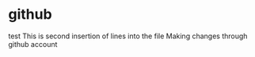 # github
test
This is second insertion of lines into the file
Making changes through github account
